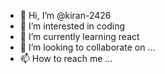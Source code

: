 - 👋 Hi, I’m @kiran-2426
- 👀 I’m interested in coding
- 🌱 I’m currently learning react
- 💞️ I’m looking to collaborate on ...
- 📫 How to reach me ...

<!---
kiran-2426/kiran-2426 is a ✨ special ✨ repository because its `README.md` (this file) appears on your GitHub profile.
You can click the Preview link to take a look at your changes.
--->
